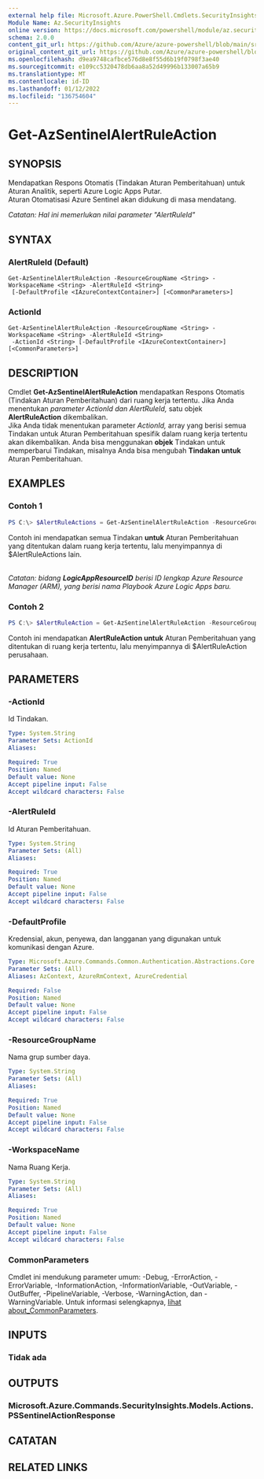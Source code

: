 ```yaml
---
external help file: Microsoft.Azure.PowerShell.Cmdlets.SecurityInsights.dll-Help.xml
Module Name: Az.SecurityInsights
online version: https://docs.microsoft.com/powershell/module/az.securityinsights/get-azsentinelalertruleaction
schema: 2.0.0
content_git_url: https://github.com/Azure/azure-powershell/blob/main/src/SecurityInsights/SecurityInsights/help/Get-AzSentinelAlertRuleAction.md
original_content_git_url: https://github.com/Azure/azure-powershell/blob/main/src/SecurityInsights/SecurityInsights/help/Get-AzSentinelAlertRuleAction.md
ms.openlocfilehash: d9ea9748cafbce576d8e8f55d6b19f0798f3ae40
ms.sourcegitcommit: e109cc5320478db6aa8a52d49996b133007a65b9
ms.translationtype: MT
ms.contentlocale: id-ID
ms.lasthandoff: 01/12/2022
ms.locfileid: "136754604"
---
```

# Get-AzSentinelAlertRuleAction

## SYNOPSIS
Mendapatkan Respons Otomatis (Tindakan Aturan Pemberitahuan) untuk Aturan Analitik, seperti Azure Logic Apps Putar.<br/>
Aturan Otomatisasi Azure Sentinel akan didukung di masa mendatang.

*Catatan: Hal ini memerlukan nilai parameter "AlertRuleId"*

## SYNTAX

### AlertRuleId (Default)
```
Get-AzSentinelAlertRuleAction -ResourceGroupName <String> -WorkspaceName <String> -AlertRuleId <String>
 [-DefaultProfile <IAzureContextContainer>] [<CommonParameters>]
```

### ActionId
```
Get-AzSentinelAlertRuleAction -ResourceGroupName <String> -WorkspaceName <String> -AlertRuleId <String>
 -ActionId <String> [-DefaultProfile <IAzureContextContainer>] [<CommonParameters>]
```

## DESCRIPTION
Cmdlet **Get-AzSentinelAlertRuleAction** mendapatkan Respons Otomatis (Tindakan Aturan Pemberitahuan) dari ruang kerja tertentu.
Jika Anda menentukan *parameter ActionId* *dan AlertRuleId,* satu objek **AlertRuleAction** dikembalikan.<br/>
Jika Anda tidak menentukan parameter *ActionId,* array yang berisi semua Tindakan untuk Aturan Pemberitahuan spesifik dalam ruang kerja tertentu akan dikembalikan.
Anda bisa menggunakan **objek** Tindakan untuk memperbarui Tindakan, misalnya Anda bisa mengubah **Tindakan untuk** Aturan Pemberitahuan.

## EXAMPLES

### Contoh 1
```powershell
PS C:\> $AlertRuleActions = Get-AzSentinelAlertRuleAction -ResourceGroupName "MyResourceGroup" -WorkspaceName "MyWorkspaceName" -AlertRuleId "29d2523f-84ce-42d3-b5f1-9e63c85aaed1"
```

Contoh ini mendapatkan semua Tindakan **untuk** Aturan Pemberitahuan yang ditentukan dalam ruang kerja tertentu, lalu menyimpannya di $AlertRuleActions lain.<br/><br/>

*Catatan: bidang **LogicAppResourceID** berisi ID lengkap Azure Resource Manager (ARM), yang berisi nama Playbook Azure Logic Apps baru.*

### Contoh 2
```powershell
PS C:\> $AlertRuleAction = Get-AzSentinelAlertRuleAction -ResourceGroupName "MyResourceGroup" -WorkspaceName "MyWorkspaceName" -AlertRuleId "MyAlertRuleId" -ActionId "MyActionId"
```

Contoh ini mendapatkan **AlertRuleAction untuk** Aturan Pemberitahuan yang ditentukan di ruang kerja tertentu, lalu menyimpannya di $AlertRuleAction perusahaan.

## PARAMETERS

### -ActionId
Id Tindakan.

```yaml
Type: System.String
Parameter Sets: ActionId
Aliases:

Required: True
Position: Named
Default value: None
Accept pipeline input: False
Accept wildcard characters: False
```

### -AlertRuleId
Id Aturan Pemberitahuan.

```yaml
Type: System.String
Parameter Sets: (All)
Aliases:

Required: True
Position: Named
Default value: None
Accept pipeline input: False
Accept wildcard characters: False
```

### -DefaultProfile
Kredensial, akun, penyewa, dan langganan yang digunakan untuk komunikasi dengan Azure.

```yaml
Type: Microsoft.Azure.Commands.Common.Authentication.Abstractions.Core.IAzureContextContainer
Parameter Sets: (All)
Aliases: AzContext, AzureRmContext, AzureCredential

Required: False
Position: Named
Default value: None
Accept pipeline input: False
Accept wildcard characters: False
```

### -ResourceGroupName
Nama grup sumber daya.

```yaml
Type: System.String
Parameter Sets: (All)
Aliases:

Required: True
Position: Named
Default value: None
Accept pipeline input: False
Accept wildcard characters: False
```

### -WorkspaceName
Nama Ruang Kerja.

```yaml
Type: System.String
Parameter Sets: (All)
Aliases:

Required: True
Position: Named
Default value: None
Accept pipeline input: False
Accept wildcard characters: False
```

### CommonParameters
Cmdlet ini mendukung parameter umum: -Debug, -ErrorAction, -ErrorVariable, -InformationAction, -InformationVariable, -OutVariable, -OutBuffer, -PipelineVariable, -Verbose, -WarningAction, dan -WarningVariable. Untuk informasi selengkapnya, [lihat about_CommonParameters](http://go.microsoft.com/fwlink/?LinkID=113216).

## INPUTS

### Tidak ada
## OUTPUTS

### Microsoft.Azure.Commands.SecurityInsights.Models.Actions.PSSentinelActionResponse
## CATATAN

## RELATED LINKS
